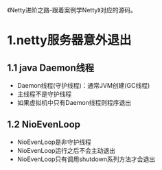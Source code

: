 《Netty进阶之路-跟着案例学Netty》对应的源码。

# 1.netty服务器意外退出

## 1.1 java Daemon线程
- Daemon线程(守护线程)：通常JVM创建(GC线程)
- 主线程不是守护线程
- 如果虚拟机中只有Daemon线程则程序退出

## 1.2 NioEvenLoop
- NioEvenLoop是非守护线程
- NioEvenLoop运行之后不会主动退出
- NioEvenLoop只有调用shutdown系列方法才会退出
